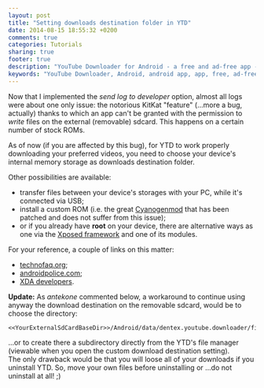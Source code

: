 ```yaml
---
layout: post
title: "Setting downloads destination folder in YTD"
date: 2014-08-15 18:55:32 +0200
comments: true
categories: Tutorials
sharing: true
footer: true
description: "YouTube Downloader for Android - a free and ad-free app - usage tutorial - destination downloads folder"
keywords: "YouTube Downloader, Android, android app, app, free, ad-free, no ads, dentex, video, YouTube, downloader, tutorials, review, how-to, tutorial, usage, kitkat, sdcard"
---
```

Now that I implemented the *send log to developer* option, almost all logs were about one only issue: the notorious KitKat "feature" (...more a bug, actually) thanks to which an app can't be granted with the permission to *write* files on the external (removable) sdcard. This happens on a certain number of stock ROMs.

As of now (if you are affected by this bug), for YTD to work properly downloading your preferred videos, you need to choose your device's internal memory storage as downloads destination folder.

Other possibilities are available:

- transfer files between your device's storages with your PC, while it's connected via USB;
- install a custom ROM (i.e. the great [Cyanogenmod](http://www.cyanogenmod.org/) that has been patched and does not suffer from this issue);
- or if you already have **root** on your device, there are alternative ways as one via the [Xposed framework](http://forum.xda-developers.com/xposed) and one of its modules.

For your reference, a couple of links on this matter:

- [technofaq.org](http://technofaq.org/posts/2014/04/fixing-external-sd-card-write-issue-on-android-kitkat/);
- [androidpolice.com](http://www.androidpolice.com/2014/02/17/external-blues-google-has-brought-big-changes-to-sd-cards-in-kitkat-and-even-samsung-may-be-implementing-them/);
- [XDA developers](http://forum.xda-developers.com/xposed/modules/kitkat-sd-card-access-t2790992).

**Update:**
As *antekone* commented below, a workaround to continue using anyway the download destination on the removable sdcard, would be to choose the directory:

    <<YourExternalSdCardBaseDir>>/Android/data/dentex.youtube.downloader/files/

...or to create there a subdirectory directly from the YTD's file manager (viewable when you open the custom download destination setting).    
The only drawback would be that you will loose all of your downloads if you uninstall YTD. So, move your own files before uninstalling or ...do not uninstall at all!  ;)

